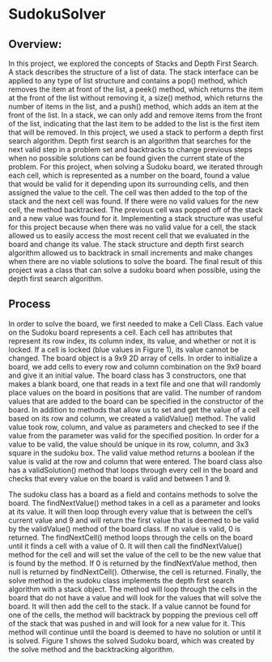 # SudokuSolver

## **Overview**:
In this project, we explored the concepts of Stacks and Depth First Search. A stack describes the structure of a list of data. The stack interface can be applied to any type of list structure and 
contains a pop() method, which removes the item at front of the list, a peek() method, which returns the item at the front of the list without removing it, a size() method, which returns the number of items in the 
list, and a push() method, which adds an item at the front of the list. In a stack, we can only add and remove items from the front of the list, indicating that the last item to be added to the list is the first item 
that will be removed. In this project, we used a stack to perform a depth first search algorithm. Depth first search is an algorithm that searches for the next valid step in a problem set and backtracks to change previous steps when no possible solutions 
can be found given the current state of the problem. For this project, when solving a Sudoku board, we iterated through each cell, which is represented as a number on the board, found a value that would be valid for it depending upon its surrounding cells, 
and then assigned the value to the cell. The cell was then added to the top of the stack and the next cell was found. If there were no valid values for the new cell, the method backtracked. The previous cell was popped off of the stack and a new value was 
found for it. Implementing a stack structure was useful for this project because when there was no valid value for a cell, the stack allowed us to easily access the most recent cell that we evaluated in the board and change its value. 
The stack structure and depth first search algorithm allowed us to backtrack in small increments and make changes when there are no viable solutions to solve the board. The final result of this project was a class 
that can solve a sudoku board when possible, using the depth first search algorithm.

## Process
In order to solve the board, we first needed to make a Cell Class. Each value on the Sudoku board represents a cell. Each cell has attributes that represent its row index, its column index, its value, 
and whether or not it is locked. If a cell is locked (blue values in Figure 1), its value cannot be changed. The board object is a 9x9 2D array of cells. 
In order to initialize a board, we add cells to every row and column combination on the 9x9 board and give it an initial value. The board class has 3 constructors, one that makes a blank board, 
one that reads in a text file and one that will randomly place values on the board in positions that are valid. The number of random values that are added to the board can be specified in the constructor of the
board. In addition to methods that allow us to set and get the value of a cell based on its row and column, we created a validValue() method. The valid value took row, column, and value as parameters and checked 
to see if the value from the parameter was valid for the specified position. In order for a value to be valid, the value should be unique in its row, column, and 3x3 square in the sudoku box. The valid value method 
returns a boolean if the value is valid at the row and column that were entered. The board class also has a validSolution() method that loops through every cell in the board and checks that every value on the board 
is valid and between 1 and 9. 

The sudoku class has a board as a field and contains methods to solve the board. The findNextValue() method takes in a cell as a parameter and looks at its value. It will then loop through every value 
that is between the cell’s current value and 9 and will return the first value that is deemed to be valid by the validValue() method of the board class. If no value is valid, 0 is returned. 
The findNextCell() method loops through the cells on the board until it finds a cell with a value of 0. It will then call the findNextValue() method for the cell and will set the value of the cell to be the 
new value that is found by the method. If 0 is returned by the findNextValue method, then null is returned by findNextCell(). Otherwise, the cell is returned. Finally, the solve method in the sudoku class 
implements the depth first search algorithm with a stack object. The method will loop through the cells in the board that do not have a value and will look for the values that will solve the board. 
It will then add the cell to the stack. If a value cannot be found for one of the cells, the method will backtrack by popping the previous cell off of the stack that was pushed in and will look for a 
new value for it. This method will continue until the board is deemed to have no solution or until it is solved. Figure 1 shows the solved Sudoku board, which was created by the solve method and the backtracking 
algorithm.
